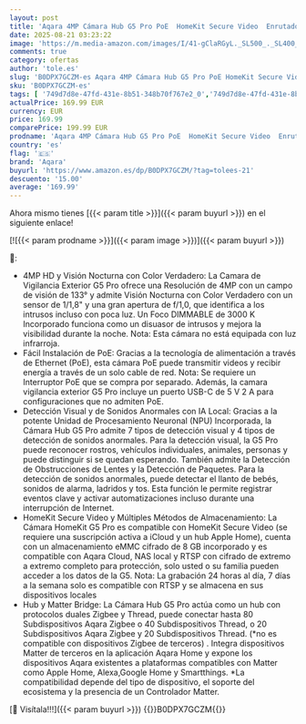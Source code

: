 ```yaml
---
layout: post
title: 'Aqara 4MP Cámara Hub G5 Pro PoE  HomeKit Secure Video  Enrutador de Borde Thread  Cámara Vigilancia Exterior  Visión Nocturna con Color  Detección AI  Thread/Zigbee  Compatible Alexa  Google  Gris'
date: 2025-08-21 03:23:22
image: 'https://m.media-amazon.com/images/I/41-gClaRGyL._SL500_._SL400_.jpg'
comments: true
category: ofertas
author: 'tole.es'
slug: 'B0DPX7GCZM-es Aqara 4MP Cámara Hub G5 Pro PoE HomeKit Secure Video...'
sku: 'B0DPX7GCZM-es'
tags: [ '749d7d8e-47fd-431e-8b51-348b70f767e2_0','749d7d8e-47fd-431e-8b51-348b70f767e2_6901','Arborist Merchandising Root','Cámaras de vigilancia','Cámaras de vigilancia en domo','Electrónica','Fotografía y videocámaras','Self Service','Special Features Stores','Top Brands Tech Cameras','Top Brands Tech Selection','alexa','aqara','🇪🇸', ]
actualPrice: 169.99 EUR
currency: EUR
price: 169.99
comparePrice: 199.99 EUR
prodname: 'Aqara 4MP Cámara Hub G5 Pro PoE  HomeKit Secure Video  Enrutador de Borde Thread  Cámara Vigilancia Exterior  Visión Nocturna con Color  Detección AI  Thread/Zigbee  Compatible Alexa  Google  Gris'
country: 'es'
flag: '🇪🇸'
brand: 'Aqara'
buyurl: 'https://www.amazon.es/dp/B0DPX7GCZM/?tag=tolees-21'
descuento: '15.00'
average: '169.99'
---
```


Ahora mismo tienes [{{< param title >}}]({{< param buyurl >}}) en el siguiente enlace!

[![{{< param prodname >}}]({{< param image >}})]({{< param buyurl >}})

🔎:

- 4MP HD y Visión Nocturna con Color Verdadero: La Camara de Vigilancia Exterior G5 Pro ofrece una Resolución de 4MP con un campo de visión de 133° y admite Visión Nocturna con Color Verdadero con un sensor de 1/1,8" y una gran apertura de f/1,0, que identifica a los intrusos incluso con poca luz. Un Foco DIMMABLE de 3000 K Incorporado funciona como un disuasor de intrusos y mejora la visibilidad durante la noche. Nota: Esta cámara no está equipada con luz infrarroja.
- Fácil Instalación de PoE: Gracias a la tecnología de alimentación a través de Ethernet (PoE), esta cámara PoE puede transmitir videos y recibir energía a través de un solo cable de red. Nota: Se requiere un Interruptor PoE que se compra por separado. Además, la camara vigilancia exterior G5 Pro incluye un puerto USB-C de 5 V 2 A para configuraciones que no admiten PoE.
- Detección Visual y de Sonidos Anormales con IA Local: Gracias a la potente Unidad de Procesamiento Neuronal (NPU) Incorporada, la Cámara Hub G5 Pro admite 7 tipos de detección visual y 4 tipos de detección de sonidos anormales. Para la detección visual, la G5 Pro puede reconocer rostros, vehículos individuales, animales, personas y puede distinguir si se quedan esperando. También admite la Detección de Obstrucciones de Lentes y la Detección de Paquetes. Para la detección de sonidos anormales, puede detectar el llanto de bebés, sonidos de alarma, ladridos y tos. Esta función le permite registrar eventos clave y activar automatizaciones incluso durante una interrupción de Internet.
- HomeKit Secure Video y Múltiples Métodos de Almacenamiento: La Cámara HomeKit G5 Pro es compatible con HomeKit Secure Video (se requiere una suscripción activa a iCloud y un hub Apple Home), cuenta con un almacenamiento eMMC cifrado de 8 GB incorporado y es compatible con Aqara Cloud, NAS local y RTSP con cifrado de extremo a extremo completo para protección, solo usted o su familia pueden acceder a los datos de la G5. Nota: La grabación 24 horas al día, 7 días a la semana solo es compatible con RTSP y se almacena en sus dispositivos locales
- Hub y Matter Bridge: La Cámara Hub G5 Pro actúa como un hub con protocolos duales Zigbee y Thread, puede conectar hasta 80 Subdispositivos Aqara Zigbee o 40 Subdispositivos Thread, o 20 Subdispositivos Aqara Zigbee y 20 Subdispositivos Thread. (*no es compatible con dispositivos Zigbee de terceros) . Integra dispositivos Matter de terceros en la aplicación Aqara Home y expone los dispositivos Aqara existentes a plataformas compatibles con Matter como Apple Home, Alexa,Google Home y Smartthings. *La compatibilidad depende del tipo de dispositivo, el soporte del ecosistema y la presencia de un Controlador Matter.

[🛒 Visítala!!!]({{< param buyurl >}})
{{<world>}}B0DPX7GCZM{{</world>}}
